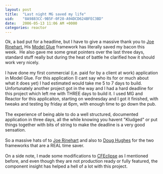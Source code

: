 ```yaml
---
layout: post
title:  "Last night MG saved my life"
uid:	"8A9883CC-9B5F-0F28-A94DCD624BFEC3BD"
date:   2006-05-13 11:06 AM +0000
categories: reactor
---
```

Ok, a bad put for a headline, but I have to give a massive thank you to <a href="http://clearsoftware.net/">Joe Rinehart.</a> His <a href="http://www.model-glue.com">Model Glue</a> framework has literally saved my bacon this week.&nbsp; He also gave me some great pointers over the last three days, standard stuff really but during the heat of battle he clarified how it should work very nicely.<br /><br />I have done my first commercial (i,e. paid for by a client at work) application in Model Glue. For this application (I cant say who its for or much about what it does yet) I had estimated would take me 5 to 7 days to build. Unfortunately another project got in the way and I had a hard deadline for this project which left me with THREE days to build it. I used MG and Reactor for this applicaiton, starting on wednesday and I got it finished, with tweaks and testing by friday at 6pm, with enough time to go down the pub.<br /><br />The experience of being able to do a well structured, documented application in three days, all the while knowing you havent &quot;Kludged&quot; or put things together with bits of string to make the deadline is a very good sensation.<br /><br />So a massive hats of to <a href="http://clearsoftware.net/">Joe Rinehart</a> and also to <a href="http://www.doughughes.net">Doug Hughes</a> for the two frameworks that are a REAL time saver.<br /><br />On a side note, I made some modifications to <a href="http://www.cfeclipse.org">CFEclipse</a> as I mentioned before, and even though they are not production ready or fully featured, the component insight has helped a hell of a lot with this project.